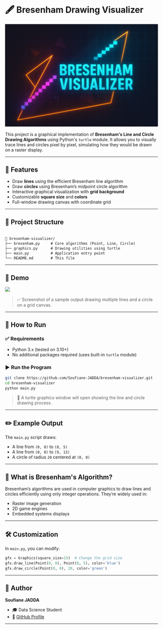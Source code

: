 # 🖋️ Bresenham Drawing Visualizer

<img src="Bresenham_algo.png"/>

This project is a graphical implementation of **Bresenham's Line and Circle Drawing Algorithms** using Python's `turtle` module. It allows you to visually trace lines and circles pixel by pixel, simulating how they would be drawn on a raster display.

---

## 📌 Features

- Draw **lines** using the efficient Bresenham line algorithm
- Draw **circles** using Bresenham’s midpoint circle algorithm
- Interactive graphical visualization with **grid background**
- Customizable **square size** and **colors**
- Full-window drawing canvas with coordinate grid

---

## 📂 Project Structure

```

📁 bresenham-visualizer/
├── bresenham.py     # Core algorithms (Point, Line, Circle)
├── graphics.py      # Drawing utilities using turtle
├── main.py          # Application entry point
└── README.md        # This file

````

---

## 🧪 Demo

<img src="img.png" width="400"/>

> ✅ Screenshot of a sample output drawing multiple lines and a circle on a grid canvas.

---

## 🚀 How to Run

### ✅ Requirements

- Python 3.x (tested on 3.10+)
- No additional packages required (uses built-in `turtle` module)

### ▶️ Run the Program

```bash
git clone https://github.com/Soufiane-JADDA/bresenham-visualizer.git
cd bresenham-visualizer
python main.py
````

> 🐢 A turtle graphics window will open showing the line and circle drawing process.

---

## ✏️ Example Output

The `main.py` script draws:

* A line from `(0, 0)` to `(8, 5)`
* A line from `(0, 0)` to `(9, 13)`
* A circle of radius `20` centered at `(0, 0)`

---

## 🧠 What is Bresenham's Algorithm?

Bresenham’s algorithms are used in computer graphics to draw lines and circles efficiently using only integer operations. They’re widely used in:

* Raster image generation
* 2D game engines
* Embedded systems displays

---

## 🛠️ Customization

In `main.py`, you can modify:

```python
gfx = Graphics(square_size=15)  # Change the grid size
gfx.draw_line(Point(0, 0), Point(8, 5), color='blue')
gfx.draw_circle(Point(0, 0), 20, color='green')
```

---

## 👤 Author

**Soufiane JADDA**

* 🎓 Data Science Student
* 🔗 [GitHub Profile](https://github.com/Soufiane-JADDA)

---
